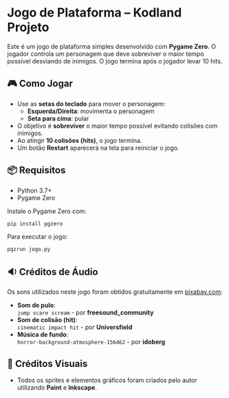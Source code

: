 # Jogo de Plataforma – Kodland Projeto

Este é um jogo de plataforma simples desenvolvido com **Pygame Zero**. O jogador controla um personagem que deve sobreviver o maior tempo possível desviando de inimigos. O jogo termina após o jogador levar 10 hits.

## 🎮 Como Jogar

- Use as **setas do teclado** para mover o personagem:
  - **Esquerda/Direita**: movimenta o personagem
  - **Seta para cima**: pular
- O objetivo é **sobreviver** o maior tempo possível evitando colisões com inimigos.
- Ao atingir **10 colisões (hits)**, o jogo termina.
- Um botão **Restart** aparecerá na tela para reiniciar o jogo.

## 📦 Requisitos

- Python 3.7+
- Pygame Zero

Instale o Pygame Zero com:

```bash
pip install pgzero
```

Para executar o jogo:

```bash
pgzrun jogo.py
```

## 🔉 Créditos de Áudio

Os sons utilizados neste jogo foram obtidos gratuitamente em [pixabay.com](https://pixabay.com):

- **Som de pulo**:  
  `jump scare scream` - por **freesound_community**  
- **Som de colisão (hit)**:  
  `cinematic impact hit` - por **Universfield**
- **Música de fundo**:  
  `horror-background-atmosphere-156462` - por **idoberg**

## 🎨 Créditos Visuais

- Todos os sprites e elementos gráficos foram criados pelo autor utilizando **Paint** e **Inkscape**.